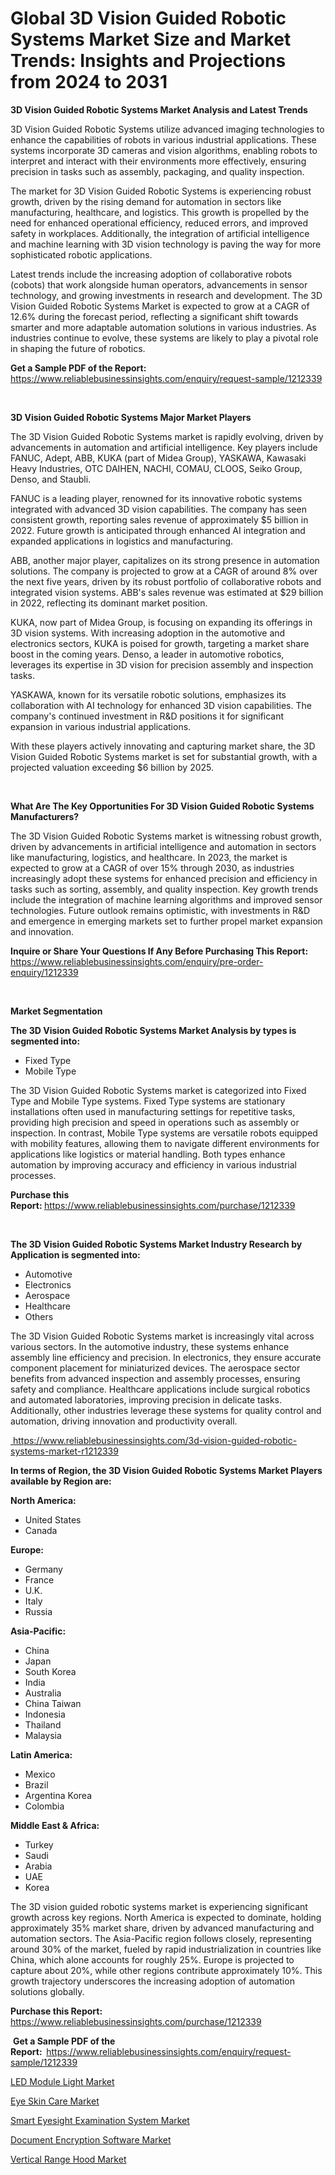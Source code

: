 <p><h1>Global 3D Vision Guided Robotic Systems Market Size and Market Trends: Insights and Projections from 2024 to 2031</h1></p><p><strong>3D Vision Guided Robotic Systems Market Analysis and Latest Trends</strong></p>
<p><p>3D Vision Guided Robotic Systems utilize advanced imaging technologies to enhance the capabilities of robots in various industrial applications. These systems incorporate 3D cameras and vision algorithms, enabling robots to interpret and interact with their environments more effectively, ensuring precision in tasks such as assembly, packaging, and quality inspection.</p><p>The market for 3D Vision Guided Robotic Systems is experiencing robust growth, driven by the rising demand for automation in sectors like manufacturing, healthcare, and logistics. This growth is propelled by the need for enhanced operational efficiency, reduced errors, and improved safety in workplaces. Additionally, the integration of artificial intelligence and machine learning with 3D vision technology is paving the way for more sophisticated robotic applications.</p><p>Latest trends include the increasing adoption of collaborative robots (cobots) that work alongside human operators, advancements in sensor technology, and growing investments in research and development. The 3D Vision Guided Robotic Systems Market is expected to grow at a CAGR of 12.6% during the forecast period, reflecting a significant shift towards smarter and more adaptable automation solutions in various industries. As industries continue to evolve, these systems are likely to play a pivotal role in shaping the future of robotics.</p></p>
<p><strong>Get a Sample PDF of the Report:&nbsp;</strong> <a href="https://www.reliablebusinessinsights.com/enquiry/request-sample/1212339?utm_campaign=1138&utm_medium=2&utm_source=Github&utm_content=ia&utm_term=18112024&utm_id=3d-vision-guided-robotic-systems">https://www.reliablebusinessinsights.com/enquiry/request-sample/1212339</a></p>
<p>&nbsp;</p>
<p><strong>3D Vision Guided Robotic Systems Major Market Players</strong></p>
<p><p>The 3D Vision Guided Robotic Systems market is rapidly evolving, driven by advancements in automation and artificial intelligence. Key players include FANUC, Adept, ABB, KUKA (part of Midea Group), YASKAWA, Kawasaki Heavy Industries, OTC DAIHEN, NACHI, COMAU, CLOOS, Seiko Group, Denso, and Staubli.</p><p>FANUC is a leading player, renowned for its innovative robotic systems integrated with advanced 3D vision capabilities. The company has seen consistent growth, reporting sales revenue of approximately $5 billion in 2022. Future growth is anticipated through enhanced AI integration and expanded applications in logistics and manufacturing.</p><p>ABB, another major player, capitalizes on its strong presence in automation solutions. The company is projected to grow at a CAGR of around 8% over the next five years, driven by its robust portfolio of collaborative robots and integrated vision systems. ABB's sales revenue was estimated at $29 billion in 2022, reflecting its dominant market position.</p><p>KUKA, now part of Midea Group, is focusing on expanding its offerings in 3D vision systems. With increasing adoption in the automotive and electronics sectors, KUKA is poised for growth, targeting a market share boost in the coming years. Denso, a leader in automotive robotics, leverages its expertise in 3D vision for precision assembly and inspection tasks.</p><p>YASKAWA, known for its versatile robotic solutions, emphasizes its collaboration with AI technology for enhanced 3D vision capabilities. The company's continued investment in R&D positions it for significant expansion in various industrial applications.</p><p>With these players actively innovating and capturing market share, the 3D Vision Guided Robotic Systems market is set for substantial growth, with a projected valuation exceeding $6 billion by 2025.</p></p>
<p>&nbsp;</p>
<p><strong>What Are The Key Opportunities For 3D Vision Guided Robotic Systems Manufacturers?</strong></p>
<p><p>The 3D Vision Guided Robotic Systems market is witnessing robust growth, driven by advancements in artificial intelligence and automation in sectors like manufacturing, logistics, and healthcare. In 2023, the market is expected to grow at a CAGR of over 15% through 2030, as industries increasingly adopt these systems for enhanced precision and efficiency in tasks such as sorting, assembly, and quality inspection. Key growth trends include the integration of machine learning algorithms and improved sensor technologies. Future outlook remains optimistic, with investments in R&D and emergence in emerging markets set to further propel market expansion and innovation.</p></p>
<p><strong>Inquire or Share Your Questions If Any Before Purchasing This Report:</strong> <a href="https://www.reliablebusinessinsights.com/enquiry/pre-order-enquiry/1212339?utm_campaign=1138&utm_medium=2&utm_source=Github&utm_content=ia&utm_term=18112024&utm_id=3d-vision-guided-robotic-systems">https://www.reliablebusinessinsights.com/enquiry/pre-order-enquiry/1212339</a></p>
<p>&nbsp;</p>
<p><strong>Market Segmentation</strong></p>
<p><strong>The 3D Vision Guided Robotic Systems Market Analysis by types is segmented into:</strong></p>
<p><ul><li>Fixed Type</li><li>Mobile Type</li></ul></p>
<p><p>The 3D Vision Guided Robotic Systems market is categorized into Fixed Type and Mobile Type systems. Fixed Type systems are stationary installations often used in manufacturing settings for repetitive tasks, providing high precision and speed in operations such as assembly or inspection. In contrast, Mobile Type systems are versatile robots equipped with mobility features, allowing them to navigate different environments for applications like logistics or material handling. Both types enhance automation by improving accuracy and efficiency in various industrial processes.</p></p>
<p><strong>Purchase this Report:&nbsp;</strong><a href="https://www.reliablebusinessinsights.com/purchase/1212339?utm_campaign=1138&utm_medium=2&utm_source=Github&utm_content=ia&utm_term=18112024&utm_id=3d-vision-guided-robotic-systems">https://www.reliablebusinessinsights.com/purchase/1212339</a></p>
<p>&nbsp;</p>
<p><strong>The 3D Vision Guided Robotic Systems Market Industry Research by Application is segmented into:</strong></p>
<p><ul><li>Automotive</li><li>Electronics</li><li>Aerospace</li><li>Healthcare</li><li>Others</li></ul></p>
<p><p>The 3D Vision Guided Robotic Systems market is increasingly vital across various sectors. In the automotive industry, these systems enhance assembly line efficiency and precision. In electronics, they ensure accurate component placement for miniaturized devices. The aerospace sector benefits from advanced inspection and assembly processes, ensuring safety and compliance. Healthcare applications include surgical robotics and automated laboratories, improving precision in delicate tasks. Additionally, other industries leverage these systems for quality control and automation, driving innovation and productivity overall.</p></p>
<p><a href="https://www.reliablebusinessinsights.com/3d-vision-guided-robotic-systems-market-r1212339?utm_campaign=1138&utm_medium=2&utm_source=Github&utm_content=ia&utm_term=18112024&utm_id=3d-vision-guided-robotic-systems">&nbsp;https://www.reliablebusinessinsights.com/3d-vision-guided-robotic-systems-market-r1212339</a></p>
<p><strong>In terms of Region, the 3D Vision Guided Robotic Systems Market Players available by Region are:</strong></p>
<p>
    <p> <strong> North America: </strong>
        <ul>
            <li>United States</li>
            <li>Canada</li>
        </ul>
        </p> 
    <p> <strong> Europe: </strong>
        <ul>
            <li>Germany</li>
            <li>France</li>
            <li>U.K.</li>
            <li>Italy</li>
            <li>Russia</li>
        </ul>
        </p> 
    <p> <strong> Asia-Pacific: </strong>
        <ul>
            <li>China</li>
            <li>Japan</li>
            <li>South Korea</li>
            <li>India</li>
            <li>Australia</li>
            <li>China Taiwan</li>
            <li>Indonesia</li>
            <li>Thailand</li>
            <li>Malaysia</li>
        </ul>
        </p> 
    <p> <strong> Latin America: </strong>
        <ul>
            <li>Mexico</li>
            <li>Brazil</li>
            <li>Argentina Korea</li>
            <li>Colombia</li>
        </ul>
        </p> 
    <p> <strong> Middle East & Africa: </strong>
        <ul>
            <li>Turkey</li>
            <li>Saudi</li>
            <li>Arabia</li>
            <li>UAE</li>
            <li>Korea</li>
        </ul>
    </p>
    </p>
<p><p>The 3D vision guided robotic systems market is experiencing significant growth across key regions. North America is expected to dominate, holding approximately 35% market share, driven by advanced manufacturing and automation sectors. The Asia-Pacific region follows closely, representing around 30% of the market, fueled by rapid industrialization in countries like China, which alone accounts for roughly 25%. Europe is projected to capture about 20%, while other regions contribute approximately 10%. This growth trajectory underscores the increasing adoption of automation solutions globally.  </p></p>
<p><strong>Purchase this Report: </strong><a href="https://www.reliablebusinessinsights.com/purchase/1212339?utm_campaign=1138&utm_medium=2&utm_source=Github&utm_content=ia&utm_term=18112024&utm_id=3d-vision-guided-robotic-systems">https://www.reliablebusinessinsights.com/purchase/1212339</a></p>
<p>&nbsp;<strong>Get a Sample PDF of the Report:&nbsp;&nbsp;</strong><a href="https://www.reliablebusinessinsights.com/enquiry/request-sample/1212339?utm_campaign=1138&utm_medium=2&utm_source=Github&utm_content=ia&utm_term=18112024&utm_id=3d-vision-guided-robotic-systems">https://www.reliablebusinessinsights.com/enquiry/request-sample/1212339</a></p>
<p><strong></strong></p>
<p><p><a href="https://www.linkedin.com/pulse/led-module-light-market-global-trends-forecast-2024-2031-smbxe?utm_campaign=1138&utm_medium=2&utm_source=Github&utm_content=ia&utm_term=18112024&utm_id=3d-vision-guided-robotic-systems">LED Module Light Market</a></p><p><a href="https://www.linkedin.com/pulse/eye-skin-care-market-ecosystem-competitive-landscape-strategic-70dhe?utm_campaign=1138&utm_medium=2&utm_source=Github&utm_content=ia&utm_term=18112024&utm_id=3d-vision-guided-robotic-systems">Eye Skin Care Market</a></p><p><a href="https://github.com/MariaWashington76/Market-Research-Report-List-1/blob/main/smart-eyesight-examination-system-market.md?utm_campaign=1138&utm_medium=2&utm_source=Github&utm_content=ia&utm_term=18112024&utm_id=3d-vision-guided-robotic-systems">Smart Eyesight Examination System Market</a></p><p><a href="https://issuu.com/reportprime-2/docs/document-encryption-software-market_f8fe231093945b?utm_campaign=1138&utm_medium=2&utm_source=Github&utm_content=ia&utm_term=18112024&utm_id=3d-vision-guided-robotic-systems">Document Encryption Software Market</a></p><p><a href="https://issuu.com/reportprime-2/docs/vertical-range-hood-market-size-203_02b5e252e8b889?utm_campaign=1138&utm_medium=2&utm_source=Github&utm_content=ia&utm_term=18112024&utm_id=3d-vision-guided-robotic-systems">Vertical Range Hood Market</a></p></p>